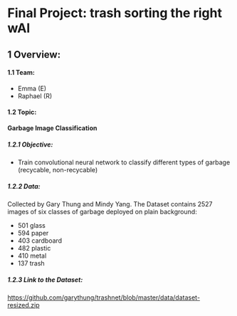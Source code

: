 # Final Project: trash sorting the right wAI

## 1 Overview:

#### 1.1 Team:
- Emma (E)
- Raphael (R)

#### 1.2 Topic:
**Garbage Image Classification**
##### 1.2.1 Objective:
- Train convolutional neural network to classify different types of garbage (recycable, non-recycable) 


##### 1.2.2 Data:
Collected by Gary Thung and Mindy Yang.
The Dataset contains 2527 images of six classes of garbage deployed on plain background:
 - 501 glass
 - 594 paper
 - 403 cardboard
 - 482 plastic
 - 410 metal
 - 137 trash


##### 1.2.3 Link to the Dataset:
https://github.com/garythung/trashnet/blob/master/data/dataset-resized.zip
